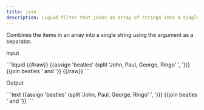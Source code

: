```yaml
---
title: join
description: Liquid filter that joins an array of strings into a single string.
---
```

Combines the items in an array into a single string using the argument as a separator.
<p class="code-label">Input</p>
```liquid
{{#raw}}
{{assign 'beatles' (split 'John, Paul, George, Ringo' ', ')}}
{{join beatles ' and '}}
{{/raw}}
```
<p class="code-label">Output</p>
```text
{{assign 'beatles' (split 'John, Paul, George, Ringo' ', ')}}
{{join beatles ' and '}}
```